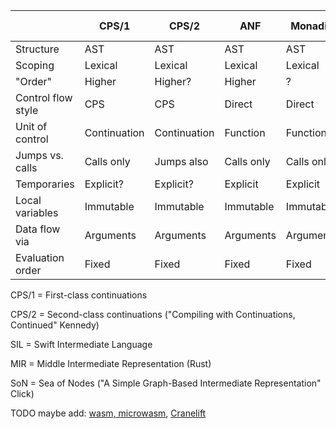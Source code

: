 


|                    |     CPS/1    |     CPS/2    |      ANF     |    Monadic   |   SSA/LLVM   |    SSA/SIL   |  MLton "CPS" |      MIR     |   GHC Core   |      STG     |      C--     |      SoN     |    Thorin    |
| ------------------ | ------------ | ------------ | ------------ | ------------ | ------------ | ------------ | ------------ | ------------ | ------------ | ------------ | ------------ | ------------ | ------------ |
| Structure          |      AST     |      AST     |      AST     |      AST     |      AST     |      AST     |      AST     |      AST     |      AST     |      AST     |      AST     |     Graph    |     Graph    |
| Scoping            |    Lexical   |    Lexical   |    Lexical   |    Lexical   |   Inferred   |   Inferred   |    Lexical   |   Inferred?  |    Lexical   |    Lexical   |       ?      |       ?      |   Inferred   |
| "Order"            |    Higher    |    Higher?   |    Higher    |       ?      |     First    |    Higher?   |    Higher?   |    First?    |    Higher    |    Higher    |     First    |     First    |    Higher    |
| Control flow style |      CPS     |      CPS     |    Direct    |    Direct    |    Direct    |    Direct    |    Direct    |    Direct    |    Direct    |    Direct    |    Direct    |     Direct   |     CPS*     |
| Unit of control    | Continuation | Continuation |   Function   |   Function   |  Basic block |  Basic block |  Basic block |  Basic block |   Function   |   Function   |       ?      |     Node     | Continuation |
| Jumps vs. calls    |  Calls only  |  Jumps also  |  Calls only  |  Calls only? |  Jumps also  |  Jumps also  |  Jumps also  |  Jumps also  |  Jumps also  |  Jumps also  |       ?      |  Jumps also  |  Jumps also  |
| Temporaries        |   Explicit?  |   Explicit?  |   Explicit   |   Explicit   |   Explicit   |   Explicit   |   Explicit   |   Explicit   |   Automatic  |   Explicit   |   Explicit?  |   Explicit   |   Explicit   |
| Local variables    |   Immutable  |   Immutable  |   Immutable  |   Immutable  |   Immutable  |   Immutable  |   Immutable  |    Mutable   |   Immutable  |   Immutable  |    Mutable   |   Immutable  |   Immutable  |
| Data flow via      |   Arguments  |   Arguments  |   Arguments  |   Arguments  |   PHI nodes  |   Arguments  |   Arguments  |   Mutation   |   Arguments  |   Arguments  |       ?      |   Arguments  |   Arguments  |
| Evaluation order   |     Fixed    |     Fixed    |     Fixed    |     Fixed    |     Fixed    |     Fixed    |     Fixed    |     Fixed    |   Flexible   |     Fixed    |     Fixed    |   Flexible   |   Flexible   |


CPS/1 = First-class continuations

CPS/2 = Second-class continuations ("Compiling with Continuations, Continued" Kennedy)

SIL   = Swift Intermediate Language

MIR   = Middle Intermediate Representation (Rust)

SoN   = Sea of Nodes ("A Simple Graph-Based Intermediate Representation" Click)

TODO maybe add: [wasm, microwasm](http://troubles.md/posts/microwasm/), [Cranelift](https://cranelift.readthedocs.io/en/latest/compare-llvm.html)
